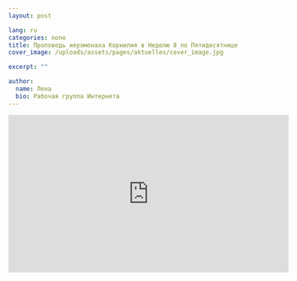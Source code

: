 ```yaml
---
layout: post

lang: ru
categories: none
title: Проповедь иеромонаха Корнилия в Неделю 8 по Пятидесятнице
cover_image: /uploads/assets/pages/aktuelles/cover_image.jpg

excerpt: ""

author:
  name: Лена
  bio: Рабочая группа Интернета
---
```

<iframe width="560" height="315" src="https://www.youtube.com/embed/kXF1-5QdOp4" frameborder="0" allow="accelerometer; autoplay; encrypted-media; gyroscope; picture-in-picture" allowfullscreen></iframe>
